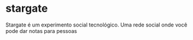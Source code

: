 # stargate
Stargate é um experimento social tecnológico. Uma rede social onde você pode dar notas para pessoas
